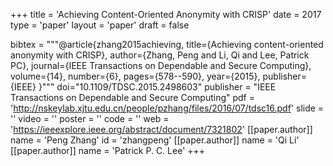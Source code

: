 +++
title = 'Achieving Content-Oriented Anonymity with CRISP'
date = 2017
type = 'paper'
layout = 'paper'
draft = false

bibtex = """@article{zhang2015achieving,
  title={Achieving content-oriented anonymity with CRISP},
  author={Zhang, Peng and Li, Qi and Lee, Patrick PC},
  journal={IEEE Transactions on Dependable and Secure Computing},
  volume={14},
  number={6},
  pages={578--590},
  year={2015},
  publisher={IEEE}
}"""
doi="10.1109/TDSC.2015.2498603"
publisher = "IEEE Transactions on Dependable and Secure Computing"
pdf = 'http://nskeylab.xjtu.edu.cn/people/pzhang/files/2016/07/tdsc16.pdf'
slide = ''
video = ''
poster = ''
code = ''
web = 'https://ieeexplore.ieee.org/abstract/document/7321802'
[[paper.author]]
    name = 'Peng Zhang'
    id = 'zhangpeng'
[[paper.author]]
    name = 'Qi Li'
[[paper.author]]
    name = 'Patrick P. C. Lee'
+++
